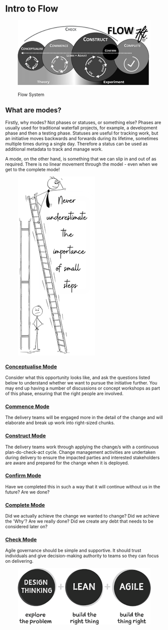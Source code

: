 # Intro to Flow

<figure><img src="../../.gitbook/assets/Picture1.png" alt="Flow System"><figcaption><p>Flow System</p></figcaption></figure>

## What are modes?&#x20;

Firstly, why modes? Not phases or statuses, or something else? Phases are usually used for traditional waterfall projects, for example, a development phase and then a testing phase. Statuses are useful for tracking work, but an initiative moves backwards and forwards during its lifetime, sometimes multiple times during a single day. Therefore a status can be used as additional metadata to track and manage work.&#x20;

A mode, on the other hand, is something that we can slip in and out of as required. There is no linear movement through the model - even when we get to the complete mode!

<figure><img src="../../.gitbook/assets/image (55).png" alt="" width="246"><figcaption></figcaption></figure>

### [Conceptualise Mode](../conceptualise/)

Consider what this opportunity looks like, and ask the questions listed below to understand whether we want to pursue the initiative further. You may end up having a number of discussions or concept workshops as part of this phase, ensuring that the right people are involved.

### [Commence Mode](../commence/)

The delivery teams will be engaged more in the detail of the change and will elaborate and break up work into right-sized chunks.

### [Construct Mode](../construct/)

The delivery teams work through applying the change/s with a continuous plan-do-check-act cycle. Change management activities are undertaken during delivery to ensure the impacted parties and interested stakeholders are aware and prepared for the change when it is deployed.

### [Confirm Mode](../confirm/)

Have we completed this in such a way that it will continue without us in the future? Are we done?

### [Complete Mode](../complete/)

Did we actually achieve the change we wanted to change? Did we achieve the 'Why'? Are we really done? Did we create any debt that needs to be considered later on?

### [Check Mode](../check/)

Agile governance should be simple and supportive. It should trust individuals and give decision-making authority to teams so they can focus on delivering.&#x20;

<figure><img src="../../.gitbook/assets/image (57).png" alt=""><figcaption></figcaption></figure>

